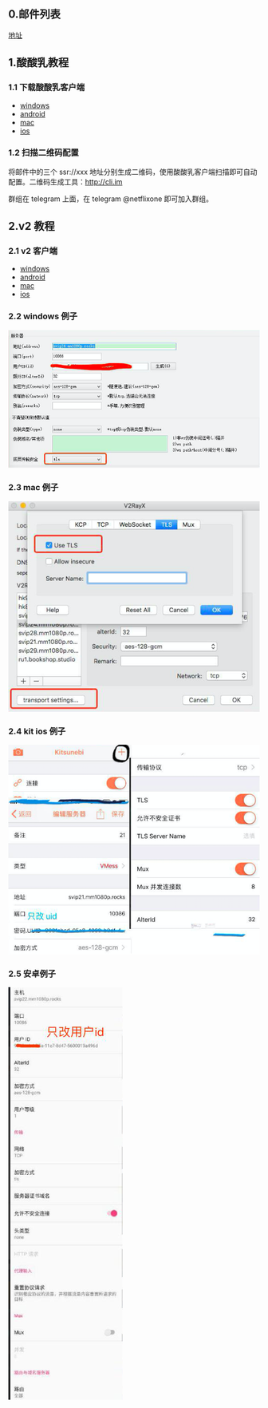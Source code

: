 ## 0.邮件列表
[地址](https://groups.google.com/forum/#!forum/mm1080p)

## 1.酸酸乳教程
### 1.1 下载酸酸乳客户端
- [windows](https://github.com/shadowsocksr-backup/shadowsocksr-csharp/releases)
- [android](https://github.com/shadowsocksr-backup/shadowsocksr-android/releases)
- [mac](https://github.com/qinyuhang/ShadowsocksX-NG-R/releases)
- [ios](https://itunes.apple.com/us/app/quantumult/id1252015438?mt=8)

### 1.2 扫描二维码配置
将邮件中的三个 ssr://xxx 地址分别生成二维码，使用酸酸乳客户端扫描即可自动配置。二维码生成工具：http://cli.im

群组在 telegram 上面，在 telegram @netflixone 即可加入群组。

## 2.v2 教程
### 2.1 v2 客户端
- [windows](https://github.com/2dust/v2rayN/releases)
- [android](https://play.google.com/store/apps/details?id=com.github.dawndiy.bifrostv)
- [mac](https://github.com/Cenmrev/V2RayX)
- [ios](https://itunes.apple.com/us/app/kitsunebi/id1275446921?mt=8)

### 2.2 windows 例子
![](img/win.png)

### 2.3 mac 例子 
![](img/mac.png)

### 2.4 kit ios 例子
![](img/kit.png)

### 2.5 安卓例子
![](img/and.png)
